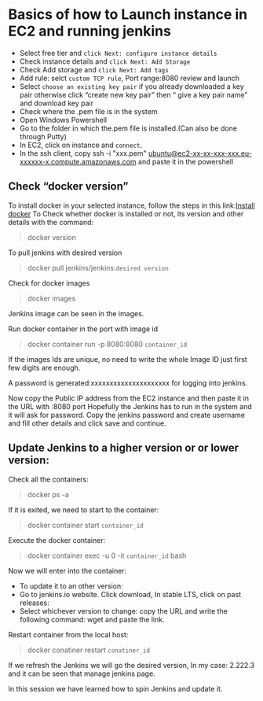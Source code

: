 # Basics of how to Launch instance in EC2 and running jenkins
 
- Select free tier and `click Next: configure instance details`
- Check instance details and `click Next: Add Storage`
- Check Add storage and `click Next: Add tags`
- Add rule: selct `custom TCP rule`, Port range:8080 review and launch
- Select `choose an existing key pair` if you  already downloaded a key pair otherwise click “create new key pair”  then “ give a key pair name” and download key pair
- Check where the .pem file is in the system
- Open Windows Powershell
- Go to the folder in which the.pem file is installed.(Can also be done through Putty)
- In EC2, click on instance and `connect`.
- In the ssh client, copy ssh -i "xxx.pem" ubuntu@ec2-xx-xx-xxx-xxx.eu-xxxxxx-x.compute.amazonaws.com and paste it in the powershell

## Check “docker version”
To install docker in your selected instance, follow the steps in this link:[Install docker](https://docs.docker.com/engine/install/ubuntu/)
To Check whether docker is installed or not, its version and other details with the command:
> docker version

To pull jenkins with desired version
>docker pull jenkins/jenkins:`desired version`

Check for docker images
> docker images

Jenkins image can be seen in the images.

Run docker container in the port with image id
> docker container run -p 8080:8080 `container_id`

If the images Ids are unique, no need to write the whole Image ID just first few digits are enough.

A password is generated:xxxxxxxxxxxxxxxxxxxxx for logging into jenkins.

Now copy the Public IP address from the EC2 instance and then paste it in the URL with :8080 port 
Hopefully the Jenkins has to run in the system and it will ask for password. 
Copy the jenkins password and create username and fill other details and click save and continue.

## Update Jenkins to a higher version or or lower version:
Check all the containers:
>docker ps -a
 
If it is exited, we need to start to the container: 
> docker container start `container_id`
 
Execute the docker container: 
> docker container exec -u 0 -it `container_id` bash

Now we will enter into the container:
- To update it to an other version:
- Go to jenkins.io website. Click download, In stable LTS, click on past releases:
- Select whichever version to change: copy the URL and write the following command: wget and paste the link.
 
Restart container from the local host:
> docker conatiner restart `conatiner_id`
 
If we refresh the Jenkins we will go the desired version, In my case: 2.222.3 and it can be seen that manage jenkins page.

In this session we have learned how to spin Jenkins and update it.